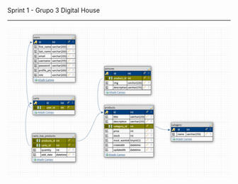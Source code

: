 Sprint 1 - Grupo 3 Digital House
*** 
![Image text](https://github.com/alejandroduranroveta/Sprint2--MyEcommerce/blob/main/resources/db.jpeg)